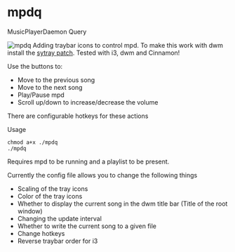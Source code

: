 # mpdq
MusicPlayerDaemon Query

![mpdq](http://i.imgur.com/QSDHzoO.jpg)
Adding traybar icons to control mpd. To make this work with dwm install the [sytray patch](http://dwm.suckless.org/patches/systray).
Tested with i3, dwm and Cinnamon!

Use the buttons to:
* Move to the previous song
* Move to the next song
* Play/Pause mpd
* Scroll up/down to increase/decrease the volume

There are configurable hotkeys for these actions

Usage
```
chmod a+x ./mpdq
./mpdq
```
Requires mpd to be running and a playlist to be present.

Currently the config file allows you to change the following things
* Scaling of the tray icons
* Color of the tray icons
* Whether to display the current song in the dwm title bar (Title of the root window)
* Changing the update interval
* Whether to write the current song to a given file
* Change hotkeys
* Reverse traybar order for i3
